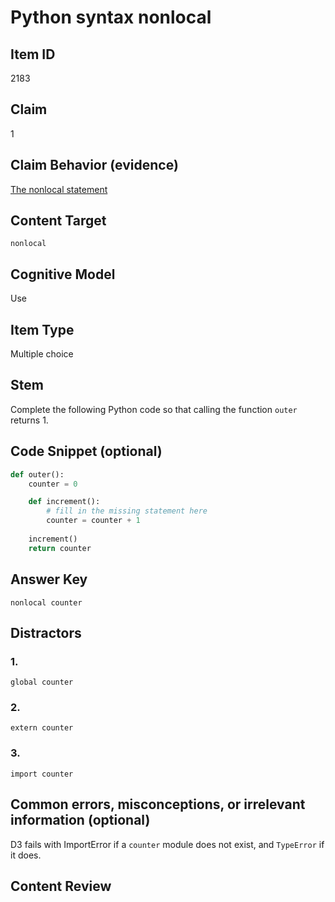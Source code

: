 # Python syntax nonlocal

## Item ID
2183

## Claim
1

## Claim Behavior (evidence)
[The nonlocal statement](https://docs.python.org/3/reference/simple_stmts.html#the-nonlocal-statement)

## Content Target
`nonlocal`

## Cognitive Model 
Use

## Item Type
Multiple choice

## Stem

Complete the following Python code so that calling the function `outer` returns 1.

## Code Snippet (optional)

```python
def outer():
    counter = 0

    def increment():
        # fill in the missing statement here
        counter = counter + 1
    
    increment()
    return counter
```

## Answer Key
`nonlocal counter`

## Distractors 
### 1.
`global counter`

### 2.
`extern counter`

### 3.
`import counter`

## Common errors, misconceptions, or irrelevant information (optional)

D3 fails with ImportError if a `counter` module does not exist, and `TypeError` if it does.

## Content Review
